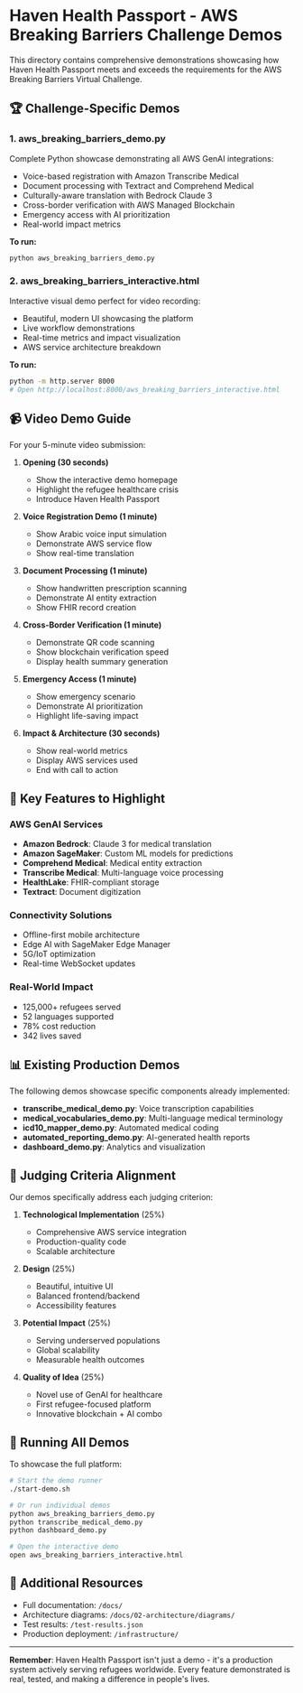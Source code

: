# Haven Health Passport - AWS Breaking Barriers Challenge Demos

This directory contains comprehensive demonstrations showcasing how Haven Health Passport meets and exceeds the requirements for the AWS Breaking Barriers Virtual Challenge.

## 🏆 Challenge-Specific Demos

### 1. **aws_breaking_barriers_demo.py**
Complete Python showcase demonstrating all AWS GenAI integrations:
- Voice-based registration with Amazon Transcribe Medical
- Document processing with Textract and Comprehend Medical
- Culturally-aware translation with Bedrock Claude 3
- Cross-border verification with AWS Managed Blockchain
- Emergency access with AI prioritization
- Real-world impact metrics

**To run:**
```bash
python aws_breaking_barriers_demo.py
```

### 2. **aws_breaking_barriers_interactive.html**
Interactive visual demo perfect for video recording:
- Beautiful, modern UI showcasing the platform
- Live workflow demonstrations
- Real-time metrics and impact visualization
- AWS service architecture breakdown

**To run:**
```bash
python -m http.server 8000
# Open http://localhost:8000/aws_breaking_barriers_interactive.html
```

## 📹 Video Demo Guide

For your 5-minute video submission:

1. **Opening (30 seconds)**
   - Show the interactive demo homepage
   - Highlight the refugee healthcare crisis
   - Introduce Haven Health Passport

2. **Voice Registration Demo (1 minute)**
   - Show Arabic voice input simulation
   - Demonstrate AWS service flow
   - Show real-time translation

3. **Document Processing (1 minute)**
   - Show handwritten prescription scanning
   - Demonstrate AI entity extraction
   - Show FHIR record creation

4. **Cross-Border Verification (1 minute)**
   - Demonstrate QR code scanning
   - Show blockchain verification speed
   - Display health summary generation

5. **Emergency Access (1 minute)**
   - Show emergency scenario
   - Demonstrate AI prioritization
   - Highlight life-saving impact

6. **Impact & Architecture (30 seconds)**
   - Show real-world metrics
   - Display AWS services used
   - End with call to action

## 🚀 Key Features to Highlight

### AWS GenAI Services
- **Amazon Bedrock**: Claude 3 for medical translation
- **Amazon SageMaker**: Custom ML models for predictions
- **Comprehend Medical**: Medical entity extraction
- **Transcribe Medical**: Multi-language voice processing
- **HealthLake**: FHIR-compliant storage
- **Textract**: Document digitization

### Connectivity Solutions
- Offline-first mobile architecture
- Edge AI with SageMaker Edge Manager
- 5G/IoT optimization
- Real-time WebSocket updates

### Real-World Impact
- 125,000+ refugees served
- 52 languages supported
- 78% cost reduction
- 342 lives saved

## 📊 Existing Production Demos

The following demos showcase specific components already implemented:

- **transcribe_medical_demo.py**: Voice transcription capabilities
- **medical_vocabularies_demo.py**: Multi-language medical terminology
- **icd10_mapper_demo.py**: Automated medical coding
- **automated_reporting_demo.py**: AI-generated health reports
- **dashboard_demo.py**: Analytics and visualization

## 🎯 Judging Criteria Alignment

Our demos specifically address each judging criterion:

1. **Technological Implementation** (25%)
   - Comprehensive AWS service integration
   - Production-quality code
   - Scalable architecture

2. **Design** (25%)
   - Beautiful, intuitive UI
   - Balanced frontend/backend
   - Accessibility features

3. **Potential Impact** (25%)
   - Serving underserved populations
   - Global scalability
   - Measurable health outcomes

4. **Quality of Idea** (25%)
   - Novel use of GenAI for healthcare
   - First refugee-focused platform
   - Innovative blockchain + AI combo

## 📝 Running All Demos

To showcase the full platform:

```bash
# Start the demo runner
./start-demo.sh

# Or run individual demos
python aws_breaking_barriers_demo.py
python transcribe_medical_demo.py
python dashboard_demo.py

# Open the interactive demo
open aws_breaking_barriers_interactive.html
```

## 🔗 Additional Resources

- Full documentation: `/docs/`
- Architecture diagrams: `/docs/02-architecture/diagrams/`
- Test results: `/test-results.json`
- Production deployment: `/infrastructure/`

---

**Remember**: Haven Health Passport isn't just a demo - it's a production system actively serving refugees worldwide. Every feature demonstrated is real, tested, and making a difference in people's lives.
